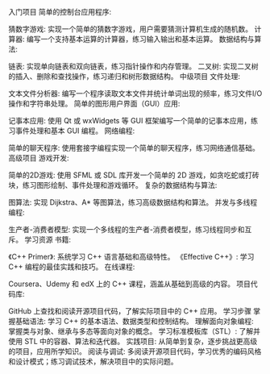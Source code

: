 入门项目
简单的控制台应用程序:

猜数字游戏: 实现一个简单的猜数字游戏，用户需要猜测计算机生成的随机数。
计算器: 编写一个支持基本运算的计算器，练习输入输出和基本运算。
数据结构与算法:

链表: 实现单向链表和双向链表，练习指针操作和内存管理。
二叉树: 实现二叉树的插入、删除和查找操作，练习递归和树形数据结构。
中级项目
文件处理:

文本文件分析器: 编写一个程序读取文本文件并统计单词出现的频率，练习文件I/O操作和字符串处理。
简单的图形用户界面（GUI）应用:

记事本应用: 使用 Qt 或 wxWidgets 等 GUI 框架编写一个简单的记事本应用，练习事件处理和基本 GUI 编程。
网络编程:

简单的聊天程序: 使用套接字编程实现一个简单的聊天程序，练习网络通信基础。
高级项目
游戏开发:

简单的2D游戏: 使用 SFML 或 SDL 库开发一个简单的 2D 游戏，如贪吃蛇或打砖块，练习图形绘制、事件处理和游戏循环。
复杂的数据结构与算法:

图算法: 实现 Dijkstra、A* 等图算法，练习高级数据结构和算法。
并发与多线程编程:

生产者-消费者模型: 实现一个多线程的生产者-消费者模型，练习线程同步和互斥。
学习资源
书籍:

《C++ Primer》: 系统学习 C++ 语言基础和高级特性。
《Effective C++》: 学习 C++ 编程的最佳实践和技巧。
在线课程:

Coursera、Udemy 和 edX 上的 C++ 课程，涵盖从基础到高级的内容。
项目代码库:

GitHub 上查找和阅读开源项目代码，了解实际项目中的 C++ 应用。
学习步骤
掌握基础语法: 学习 C++ 的基本语法、数据类型和控制结构。
理解面向对象编程: 掌握类与对象、继承与多态等面向对象的概念。
学习标准模板库（STL）: 了解并使用 STL 中的容器、算法和迭代器。
实践项目: 从简单到复杂，逐步挑战更高级的项目，应用所学知识。
阅读与调试: 多阅读开源项目代码，学习优秀的编码风格和设计模式；练习调试技术，解决项目中的实际问题。